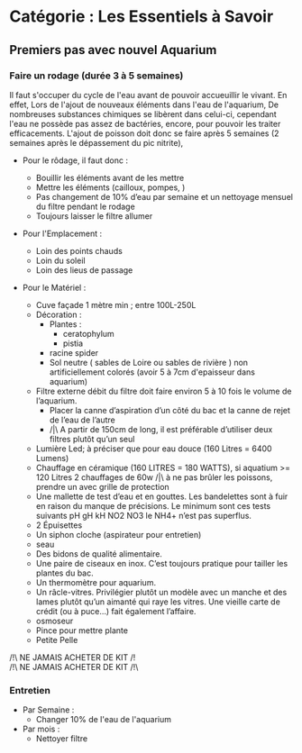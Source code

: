 # Catégorie : Les Essentiels à Savoir

## Premiers pas avec nouvel Aquarium
### Faire un rodage (durée 3 à 5 semaines)
Il faut s'occuper du cycle de l'eau avant de pouvoir accueuillir le vivant.
En effet, Lors de l'ajout de nouveaux éléments dans l'eau de l'aquarium, De
nombreuses substances chimiques se libèrent dans celui-ci, cependant l'eau ne
possède pas assez de bactéries, encore, pour pouvoir les traiter efficacements.
L'ajout de poisson doit donc se faire après 5 semaines (2 semaines après le
dépassement du pic nitrite),
- Pour le rôdage, il faut donc :
    - Bouillir les éléments avant de les mettre
    - Mettre les éléments (cailloux, pompes, )
    - Pas changement de 10% d’eau par semaine et un nettoyage mensuel du filtre pendant le rodage
    - Toujours laisser le filtre allumer


- Pour l'Emplacement :
    - Loin des points chauds
    - Loin du soleil
    - Loin des lieus de passage

- Pour le Matériel :
    - Cuve façade 1 mètre min ; entre 100L-250L
    - Décoration :
        - Plantes :
            - ceratophylum
            - pistia
        - racine spider
        - Sol neutre ( sables de Loire ou sables de rivière ) non artificiellement colorés (avoir 5 à 7cm d'epaisseur dans aquarium)
    - Filtre externe débit du filtre doit faire environ 5 à 10 fois le volume de l’aquarium.
        - Placer la canne d’aspiration d’un côté du bac et la canne de rejet de l’eau de l’autre
        - /|\ A partir de 150cm de long, il est préférable d’utiliser deux filtres plutôt qu’un seul
    - Lumière Led; à préciser que pour eau douce (160 Litres = 6400 Lumens)
    - Chauffage en céramique (160 LITRES = 180 WATTS), si aquatium >= 120 Litres 2 chauffages de 60w
    /|\ à ne pas brûler les poissons, prendre un avec grille de protection
    - Une mallette de test d’eau et en gouttes. Les bandelettes sont à fuir en raison du manque de précisions. Le minimum sont ces tests suivants pH gH kH NO2 NO3 le NH4+ n’est pas superflus.
    - 2 Épuisettes
    - Un siphon cloche (aspirateur pour entretien)
    - seau
    - Des bidons de qualité alimentaire.
    - Une paire de ciseaux en inox. C’est toujours pratique pour tailler les plantes du bac.
    - Un thermomètre pour aquarium.
    - Un râcle-vitres. Privilégier plutôt un modèle avec un manche et des lames plutôt qu’un aimanté qui raye les vitres. Une vieille carte de crédit (ou à puce…) fait également l’affaire.
    - osmoseur
    - Pince pour mettre plante
    - Petite Pelle


/!\ NE JAMAIS ACHETER DE KIT /!\
/!\ NE JAMAIS ACHETER DE KIT /!\
### Entretien
- Par Semaine :
    - Changer 10% de l'eau de l'aquarium
- Par mois :
    - Nettoyer filtre